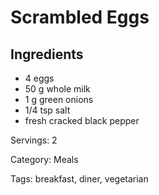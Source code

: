 # Scrambled Eggs

## Ingredients
- 4 eggs
- 50 g whole milk
- 1 g green onions
- 1/4 tsp salt
- fresh cracked black pepper

Servings: 2

Category: Meals

Tags: breakfast, diner, vegetarian
